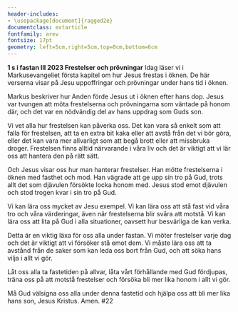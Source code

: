 ```yaml
---
header-includes:
- \usepackage[document]{ragged2e}
documentclass: extarticle
fontfamily: arev
fontsize: 17pt
geometry: left=5cm,right=5cm,top=0cm,bottom=6cm
---
```



**1 s i fastan III 2023 Frestelser och prövningar**
Idag läser vi i Markusevangeliet första kapitel om hur Jesus frestas i öknen. De här verserna visar på Jesu uppoffringar och prövningar under hans tid i öknen.

Markus beskriver hur Anden förde Jesus ut i öknen efter hans dop. Jesus var tvungen att möta frestelserna och prövningarna som väntade på honom där, och det var en nödvändig del av hans uppdrag som Guds son.

Vi vet alla hur frestelsen kan påverka oss. Det kan vara så enkelt som att falla för frestelsen, att ta en extra bit kaka eller att avstå från det vi bör göra, eller det kan vara mer allvarligt som att begå brott eller att missbruka droger. Frestelsen finns alltid närvarande i våra liv och det är viktigt att vi lär oss att hantera den på rätt sätt.

Och Jesus visar oss hur man hanterar frestelser. Han mötte frestelserna i öknen med fasthet och mod. Han vägrade att ge upp sin tro på Gud, trots allt det som djävulen försökte locka honom med. Jesus stod emot djävulen och stod trogen kvar i sin tro på Gud.

Vi kan lära oss mycket av Jesu exempel. Vi kan lära oss att stå fast vid våra tro och våra värderingar, även när frestelserna blir svåra att motstå. Vi kan lära oss att lita på Gud i alla situationer, oavsett hur besvärliga de kan verka.

Detta är en viktig läxa för oss alla under fastan. Vi möter frestelser varje dag och det är viktigt att vi försöker stå emot dem. Vi måste lära oss att ta avstånd från de saker som kan leda oss bort från Gud, och att söka hans vilja i allt vi gör.

Låt oss alla ta fastetiden på allvar, låta vårt förhållande med Gud fördjupas, träna oss på att motstå frestelser och försöka bli mer lika honom i allt vi gör.

Må Gud välsigna oss alla under denna fastetid och hjälpa oss att bli mer lika hans son, Jesus Kristus. Amen.
#22
